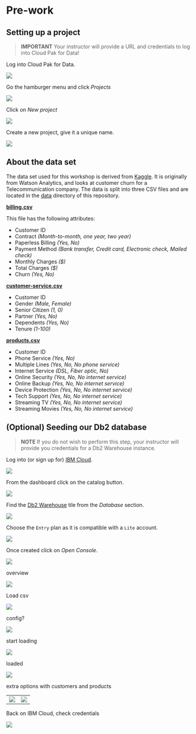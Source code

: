 # Pre-work

## Setting up a project

> **IMPORTANT** Your instructor will provide a URL and credentials to log into Cloud Pak for Data!

Log into Cloud Pak for Data.

![](../.gitbook/assets/manage/cpd-login.png)

Go the hamburger menu and click *Projects*

![](../.gitbook/assets/manage/cpd-projects-menu.png)

Click on *New project*

![](../.gitbook/assets/manage/cpd-new-project.png)

Create a new project, give it a unique name.

![](../.gitbook/assets/manage/cpd-new-project-name.png)

## About the data set

The data set used for this workshop is derived from [Kaggle](https://www.kaggle.com/blastchar/telco-customer-churn). It is originally from Watson Analytics, and looks at customer churn for a Telecommunication company. The data is split into three CSV files and are located in the [data](../../data) directory of this repository.

**[billing.csv](billing.csv)**

This file has the following attributes:

* Customer ID
* Contract *(Month-to-month, one year, two year)*
* Paperless Billing *(Yes, No)*
* Payment Method *(Bank transfer, Credit card, Electronic check, Mailed check)*
* Monthly Charges *($)*
* Total Charges *($)*
* Churn *(Yes, No)*

**[customer-service.csv](customer-service.csv)**

* Customer ID
* Gender *(Male, Female)*
* Senior Citizen *(1, 0)*
* Partner *(Yes, No)*
* Dependents *(Yes, No)*
* Tenure *(1-100)*

**[products.csv](products.csv)**

* Customer ID
* Phone Service *(Yes, No)*
* Multiple Lines *(Yes, No, No phone service)*
* Internet Service *(DSL, Fiber optic, No)*
* Online Security *(Yes, No, No internet service)*
* Online Backup *(Yes, No, No internet service)*
* Device Protection *(Yes, No, No internet service)*
* Tech Support *(Yes, No, No internet service)*
* Streaming TV *(Yes, No, No internet service)*
* Streaming Movies *(Yes, No, No internet service)*

## (Optional) Seeding our Db2 database

> **NOTE** If you do not wish to perform this step, your instructor will provide you credentials for a Db2 Warehouse instance.

Log into (or sign up for) [IBM Cloud](https://cloud.ibm.com).

![](../.gitbook/assets/images/generic/ibm-cloud-sign-up.png)

From the dashboard click on the catalog button.

![](../.gitbook/assets/images/generic/ibm-cloud-dashboard.png)

Find the [Db2 Warehouse](https://cloud.ibm.com/catalog/services/db2-warehouse) tile from the *Database* section.

![](../.gitbook/assets/images/db2/db2-0-catalog.png)

Choose the `Entry` plan as it is compatible with a `Lite` account.

![](../.gitbook/assets/images/db2/db2-0-pricing.png)

Once created click on *Open Console*.

![](../.gitbook/assets/images/db2/db2-1-cloud-launch.png)

overview

![](../.gitbook/assets/images/db2/db2-2-console-overview.png)

Load csv

![](../.gitbook/assets/images/db2/db2-3-csv-find.png)

config?

![](../.gitbook/assets/images/db2/db2-4-csv-config.png)

start loading

![](../.gitbook/assets/images/db2/db2-5-csv-preload.png)

loaded

![](../.gitbook/assets/images/db2/db2-6-csv-loaded.png)

extra options with customers and products

|   |   |
| - | - |
| ![](../.gitbook/assets/images/db2/db2-8-csv-config-products.png) | ![](../.gitbook/assets/images/db2/db2-8-csv-config-customers.png) |

Back on IBM Cloud, check credentials

![](../.gitbook/assets/images/db2/db2-cloud-credentials.png)
